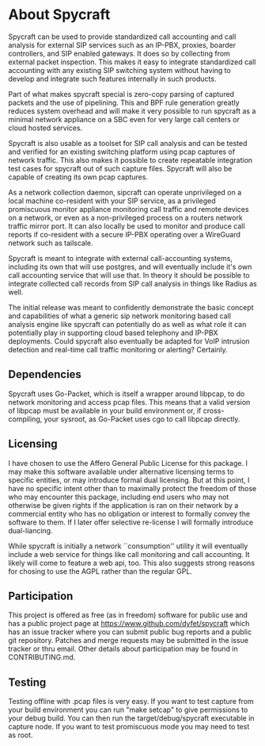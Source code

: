 # About Spycraft

Spycraft can be used to provide standardized call accounting and call analysis
for external SIP services such as an IP-PBX, proxies, boarder controllers, and
SIP enabled gateways. It does so by collecting from external packet inspection.
This makes it easy to integrate standardized call accounting with any existing
SIP switching system without having to develop and integrate such features
internally in such products.

Part of what makes spycraft special is zero-copy parsing of captured packets
and the use of pipelining. This and BPF rule generation greatly reduces system
overhead and will make it very possible to run spycraft as a minimal network
appliance on a SBC even for very large call centers or cloud hosted services.

Spycraft is also usable as a toolset for SIP call analysis and can be tested
and verified for an existing switching platform using pcap captures of network
traffic. This also makes it possible to create repeatable integration test
cases for spycraft out of such capture files. Spycraft will also be capable of
creating its own pcap captures.

As a network collection daemon, sipcraft can operate unprivileged on a local
machine co-resident with your SIP service, as a privileged promiscuous monitor
appliance monitoring call traffic and remote devices on a network, or even as a
non-privileged process on a routers network traffic mirror port. It can also
locally be used to monitor and produce call reports if co-resident with a
secure IP-PBX operating over a WireGuard network such as tailscale.

Spycraft is meant to integrate with external call-accounting systems, including
its own that will use postgres, and will eventually include it's own call
accounting service that will use that. In theory it should be possible to
integrate collected call records from SIP call analysis in things like Radius
as well.

The initial release was meant to confidently demonstrate the basic concept and
capabilities of what a generic sip network monitoring based call analysis
engine like spycraft can potentially do as well as what role it can potentially
play in supporting cloud based telephony and IP-PBX deployments. Could
spycraft also eventually be adapted for VoIP intrusion detection and real-time
call traffic monitoring or alerting?  Certainly.

## Dependencies

Spycraft uses Go-Packet, which is itself a wrapper around libpcap, to do
network monitoring and access pcap files. This means that a valid version of
libpcap must be available in your build environment or, if cross-compiling,
your sysroot, as Go-Packet uses cgo to call libpcap directly.

## Licensing

I have chosen to use the Affero General Public License for this package. I may
make this software available under alternative licensing terms to specific
entities, or may introduce formal dual licensing. But at this point, I have no
specific intent other than to maximally protect the freedom of those who may
encounter this package, including end users who may not otherwise be given
rights if the application is ran on their network by a commercial entity who
has no obligation or interest to formally convey the software to them. If I
later offer selective re-license I will formally introduce dual-liancing.

While spycraft is initially a network ``consumption'' utility it will
eventually include a web service for things like call monitoring and call
accounting. It likely will come to feature a web api, too. This also suggests
strong reasons for chosing to use the AGPL rather than the regular GPL.

## Participation

This project is offered as free (as in freedom) software for public use and has
a public project page at https://www.github.com/dyfet/spycraft which has an
issue tracker where you can submit public bug reports and a public git
repository. Patches and merge requests may be submitted in the issue tracker or
thru email. Other details about participation may be found in
CONTRIBUTING.md.

## Testing

Testing offline with .pcap files is very easy. If you want to test capture from
your build environment you can run "make setcap" to give permissions to your
debug build. You can then run the target/debug/spycraft executable in capture
node. If you want to test promiscuous mode you may need to test as root.


